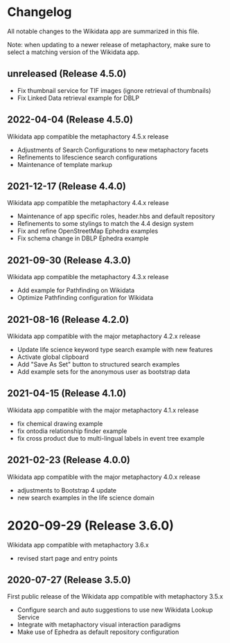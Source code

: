# Changelog

All notable changes to the Wikidata app are summarized in this file.

Note: when updating to a newer release of metaphactory, make sure to select a matching version of the Wikidata app.


## unreleased (Release 4.5.0)

* Fix thumbnail service for TIF images (ignore retrieval of thumbnails)
* Fix Linked Data retrieval example for DBLP


## 2022-04-04 (Release 4.5.0)

Wikidata app compatible the metaphactory 4.5.x release

* Adjustments of Search Configurations to new metaphactory facets
* Refinements to lifescience search configurations
* Maintenance of template markup


## 2021-12-17 (Release 4.4.0)

Wikidata app compatible the metaphactory 4.4.x release

* Maintenance of app specific roles, header.hbs and default repository
* Refinements to some stylings to match the 4.4 design system
* Fix and refine OpenStreetMap Ephedra examples
* Fix schema change in DBLP Ephedra example


## 2021-09-30 (Release 4.3.0)

Wikidata app compatible the metaphactory 4.3.x release

* Add example for Pathfinding on Wikidata
* Optimize Pathfinding configuration for Wikidata


## 2021-08-16 (Release 4.2.0)

Wikidata app compatible with the major metaphactory 4.2.x release

* Update life science keyword type search example with new features
* Activate global clipboard
* Add "Save As Set" button to structured search examples
* Add example sets for the anonymous user as bootstrap data



## 2021-04-15 (Release 4.1.0)

Wikidata app compatible with the major metaphactory 4.1.x release

* fix chemical drawing example
* fix ontodia relationship finder example
* fix cross product due to multi-lingual labels in event tree example


## 2021-02-23 (Release 4.0.0)

Wikidata app compatible with the major metaphactory 4.0.x release

* adjustments to Bootstrap 4 update
* new search examples in the life science domain


# 2020-09-29 (Release 3.6.0)

Wikidata app compatible with metaphactory 3.6.x

* revised start page and entry points


## 2020-07-27 (Release 3.5.0)

First public release of the Wikidata app compatible with metaphactory 3.5.x

* Configure search and auto suggestions to use new Wikidata Lookup Service
* Integrate with metaphactory visual interaction paradigms
* Make use of Ephedra as default repository configuration

